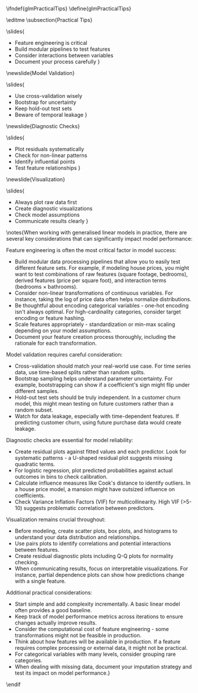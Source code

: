 \ifndef{glmPracticalTips}
\define{glmPracticalTips}

\editme
\subsection{Practical Tips}

\slides{
* Feature engineering is critical
* Build modular pipelines to test features
* Consider interactions between variables
* Document your process carefully
}

\newslide{Model Validation}

\slides{
* Use cross-validation wisely
* Bootstrap for uncertainty
* Keep hold-out test sets
* Beware of temporal leakage
}

\newslide{Diagnostic Checks}

\slides{
* Plot residuals systematically
* Check for non-linear patterns
* Identify influential points
* Test feature relationships
}

\newslide{Visualization}

\slides{
* Always plot raw data first
* Create diagnostic visualizations
* Check model assumptions
* Communicate results clearly
}

\notes{When working with generalised linear models in practice, there are several key considerations that can significantly impact model performance:

Feature engineering is often the most critical factor in model success:
- Build modular data processing pipelines that allow you to easily test different feature sets. For example, if modeling house prices, you might want to test combinations of raw features (square footage, bedrooms), derived features (price per square foot), and interaction terms (bedrooms × bathrooms).
- Consider non-linear transformations of continuous variables. For instance, taking the log of price data often helps normalize distributions.
- Be thoughtful about encoding categorical variables - one-hot encoding isn't always optimal. For high-cardinality categories, consider target encoding or feature hashing.
- Scale features appropriately - standardization or min-max scaling depending on your model assumptions.
- Document your feature creation process thoroughly, including the rationale for each transformation.

Model validation requires careful consideration:
- Cross-validation should match your real-world use case. For time series data, use time-based splits rather than random splits.
- Bootstrap sampling helps understand parameter uncertainty. For example, bootstrapping can show if a coefficient's sign might flip under different samples.
- Hold-out test sets should be truly independent. In a customer churn model, this might mean testing on future customers rather than a random subset.
- Watch for data leakage, especially with time-dependent features. If predicting customer churn, using future purchase data would create leakage.

Diagnostic checks are essential for model reliability:
- Create residual plots against fitted values and each predictor. Look for systematic patterns - a U-shaped residual plot suggests missing quadratic terms.
- For logistic regression, plot predicted probabilities against actual outcomes in bins to check calibration.
- Calculate influence measures like Cook's distance to identify outliers. In a house price model, a mansion might have outsized influence on coefficients.
- Check Variance Inflation Factors (VIF) for multicollinearity. High VIF (>5-10) suggests problematic correlation between predictors.

Visualization remains crucial throughout:
- Before modeling, create scatter plots, box plots, and histograms to understand your data distribution and relationships.
- Use pairs plots to identify correlations and potential interactions between features.
- Create residual diagnostic plots including Q-Q plots for normality checking.
- When communicating results, focus on interpretable visualizations. For instance, partial dependence plots can show how predictions change with a single feature.

Additional practical considerations:
- Start simple and add complexity incrementally. A basic linear model often provides a good baseline.
- Keep track of model performance metrics across iterations to ensure changes actually improve results.
- Consider the computational cost of feature engineering - some transformations might not be feasible in production.
- Think about how features will be available in production. If a feature requires complex processing or external data, it might not be practical.
- For categorical variables with many levels, consider grouping rare categories.
- When dealing with missing data, document your imputation strategy and test its impact on model performance.}

\endif